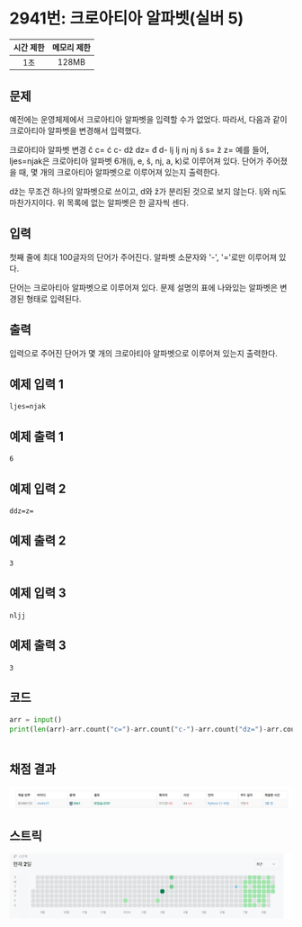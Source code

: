 # 2941번: 크로아티아 알파벳(실버 5)
| 시간 제한 | 메모리 제한 |
|:-----:|:------:|
|  1초   | 128MB  |

## 문제
예전에는 운영체제에서 크로아티아 알파벳을 입력할 수가 없었다. 따라서, 다음과 같이 크로아티아 알파벳을 변경해서 입력했다.

크로아티아 알파벳	변경
        č	        c=
        ć	        c-
        dž	        dz=
        đ	        d-
        lj	        lj
        nj      	nj
        š       	s=
        ž       	z=
예를 들어, ljes=njak은 크로아티아 알파벳 6개(lj, e, š, nj, a, k)로 이루어져 있다. 단어가 주어졌을 때, 몇 개의 크로아티아 알파벳으로 이루어져 있는지 출력한다.

dž는 무조건 하나의 알파벳으로 쓰이고, d와 ž가 분리된 것으로 보지 않는다. lj와 nj도 마찬가지이다. 위 목록에 없는 알파벳은 한 글자씩 센다.
## 입력
첫째 줄에 최대 100글자의 단어가 주어진다. 알파벳 소문자와 '-', '='로만 이루어져 있다.

단어는 크로아티아 알파벳으로 이루어져 있다. 문제 설명의 표에 나와있는 알파벳은 변경된 형태로 입력된다.

## 출력
입력으로 주어진 단어가 몇 개의 크로아티아 알파벳으로 이루어져 있는지 출력한다.

## 예제 입력 1
```text
ljes=njak
```
## 예제 출력 1
```text
6
```

## 예제 입력 2
```text
ddz=z=
```
## 예제 출력 2
```text
3
```


## 예제 입력 3
```text
nljj
```
## 예제 출력 3
```text
3
```


## 코드
```python
arr = input()
print(len(arr)-arr.count("c=")-arr.count("c-")-arr.count("dz=")-arr.count("d-")-arr.count("lj")-arr.count("nj")-arr.count("s=")-arr.count("z="))
        
```

## 채점 결과
![image](result.png)

## 스트릭
![image](streak.png)